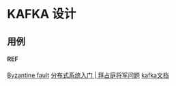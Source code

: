 # KAFKA 设计
## 用例


#### REF
[Byzantine fault](https://en.wikipedia.org/wiki/Byzantine_fault#cite_note-9)
[分布式系统入门 | 拜占庭将军问题](https://www.cnblogs.com/alan-yin/p/14901121.html)
[kafka文档](https://kafka.apache.org/documentation/#majordesignelements)